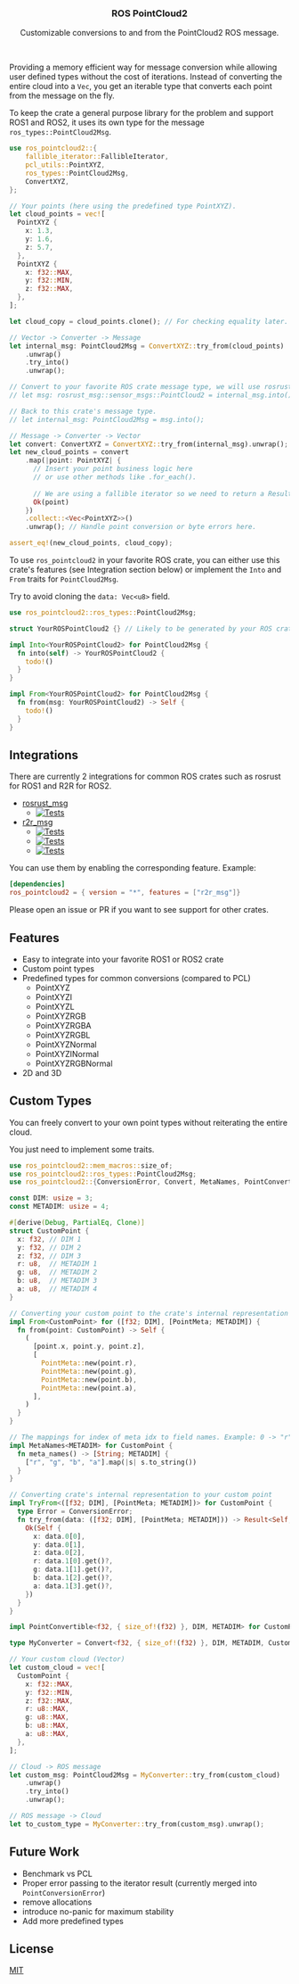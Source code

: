 <p align="center">
  <h3 align="center">ROS PointCloud2</h3>
  <p align="center">Customizable conversions to and from the PointCloud2 ROS message.</p>
  <p align="center"><a href="https://crates.io/crates/ros_pointcloud2"><img src="https://img.shields.io/crates/v/ros_pointcloud2.svg" alt=""></a> <a href="https://github.com/stelzo/ros_pointcloud2/tree/main/tests"><img src="https://github.com/stelzo/ros_pointcloud2/actions/workflows/tests.yml/badge.svg" alt=""></a>
  </p>
</p>

Providing a memory efficient way for message conversion while allowing user defined types without the cost of iterations.
Instead of converting the entire cloud into a `Vec`, you get an iterable type that converts each point from the message on the fly.

To keep the crate a general purpose library for the problem and support ROS1 and ROS2, it uses its own type for the message `ros_types::PointCloud2Msg`.
```rust
use ros_pointcloud2::{
    fallible_iterator::FallibleIterator,
    pcl_utils::PointXYZ,
    ros_types::PointCloud2Msg,
    ConvertXYZ,
};

// Your points (here using the predefined type PointXYZ).
let cloud_points = vec![
  PointXYZ {
    x: 1.3,
    y: 1.6,
    z: 5.7,
  },
  PointXYZ {
    x: f32::MAX,
    y: f32::MIN,
    z: f32::MAX,
  },
];

let cloud_copy = cloud_points.clone(); // For checking equality later.

// Vector -> Converter -> Message
let internal_msg: PointCloud2Msg = ConvertXYZ::try_from(cloud_points)
    .unwrap()
    .try_into()
    .unwrap();

// Convert to your favorite ROS crate message type, we will use rosrust here.
// let msg: rosrust_msg::sensor_msgs::PointCloud2 = internal_msg.into();

// Back to this crate's message type.
// let internal_msg: PointCloud2Msg = msg.into();

// Message -> Converter -> Vector
let convert: ConvertXYZ = ConvertXYZ::try_from(internal_msg).unwrap();
let new_cloud_points = convert
    .map(|point: PointXYZ| {
      // Insert your point business logic here
      // or use other methods like .for_each().
      
      // We are using a fallible iterator so we need to return a Result.
      Ok(point)
    })
    .collect::<Vec<PointXYZ>>()
    .unwrap(); // Handle point conversion or byte errors here.

assert_eq!(new_cloud_points, cloud_copy);
```

To use `ros_pointcloud2` in your favorite ROS crate, you can either use this crate's features (see Integration section below) or implement the `Into` and `From` traits for `PointCloud2Msg`.

Try to avoid cloning the `data: Vec<u8>` field.
```rust
use ros_pointcloud2::ros_types::PointCloud2Msg;

struct YourROSPointCloud2 {} // Likely to be generated by your ROS crate.

impl Into<YourROSPointCloud2> for PointCloud2Msg {
  fn into(self) -> YourROSPointCloud2 {
    todo!()
  }
}

impl From<YourROSPointCloud2> for PointCloud2Msg {
  fn from(msg: YourROSPointCloud2) -> Self {
    todo!()
  }
}
```

## Integrations

There are currently 2 integrations for common ROS crates such as rosrust for ROS1 and R2R for ROS2.
- [rosrust_msg](https://github.com/adnanademovic/rosrust)
  - [![Tests](https://github.com/stelzo/ros_pointcloud2/actions/workflows/rosrust_noetic.yml/badge.svg)](https://github.com/stelzo/ros_pointcloud2/actions/workflows/rosrust_noetic.yml)
- [r2r_msg](https://github.com/sequenceplanner/r2r)
  - [![Tests](https://github.com/stelzo/ros_pointcloud2/actions/workflows/r2r_galactic.yml/badge.svg)](https://github.com/stelzo/ros_pointcloud2/actions/workflows/r2r_galactic.yml)
  - [![Tests](https://github.com/stelzo/ros_pointcloud2/actions/workflows/r2r_humble.yml/badge.svg)](https://github.com/stelzo/ros_pointcloud2/actions/workflows/r2r_humble.yml)
  - [![Tests](https://github.com/stelzo/ros_pointcloud2/actions/workflows/r2r_iron.yml/badge.svg)](https://github.com/stelzo/ros_pointcloud2/actions/workflows/r2r_iron.yml)

You can use them by enabling the corresponding feature. Example:
```toml
[dependencies]
ros_pointcloud2 = { version = "*", features = ["r2r_msg"]}
```

Please open an issue or PR if you want to see support for other crates.

## Features

- Easy to integrate into your favorite ROS1 or ROS2 crate
- Custom point types
- Predefined types for common conversions (compared to PCL)
  - PointXYZ
  - PointXYZI
  - PointXYZL
  - PointXYZRGB
  - PointXYZRGBA
  - PointXYZRGBL
  - PointXYZNormal
  - PointXYZINormal
  - PointXYZRGBNormal
- 2D and 3D

## Custom Types

You can freely convert to your own point types without reiterating the entire cloud.

You just need to implement some traits.
```rust
use ros_pointcloud2::mem_macros::size_of;
use ros_pointcloud2::ros_types::PointCloud2Msg;
use ros_pointcloud2::{ConversionError, Convert, MetaNames, PointConvertible, PointMeta};

const DIM: usize = 3;
const METADIM: usize = 4;

#[derive(Debug, PartialEq, Clone)]
struct CustomPoint {
  x: f32, // DIM 1
  y: f32, // DIM 2
  z: f32, // DIM 3
  r: u8,  // METADIM 1
  g: u8,  // METADIM 2
  b: u8,  // METADIM 3
  a: u8,  // METADIM 4
}

// Converting your custom point to the crate's internal representation
impl From<CustomPoint> for ([f32; DIM], [PointMeta; METADIM]) {
  fn from(point: CustomPoint) -> Self {
    (
      [point.x, point.y, point.z],
      [
        PointMeta::new(point.r),
        PointMeta::new(point.g),
        PointMeta::new(point.b),
        PointMeta::new(point.a),
      ],
    )
  }
}

// The mappings for index of meta idx to field names. Example: 0 -> "r", 1 -> "g", 2 -> "b", 3 -> "a"
impl MetaNames<METADIM> for CustomPoint {
  fn meta_names() -> [String; METADIM] {
    ["r", "g", "b", "a"].map(|s| s.to_string())
  }
}

// Converting crate's internal representation to your custom point
impl TryFrom<([f32; DIM], [PointMeta; METADIM])> for CustomPoint {
  type Error = ConversionError;
  fn try_from(data: ([f32; DIM], [PointMeta; METADIM])) -> Result<Self, Self::Error> {
    Ok(Self {
      x: data.0[0],
      y: data.0[1],
      z: data.0[2],
      r: data.1[0].get()?,
      g: data.1[1].get()?,
      b: data.1[2].get()?,
      a: data.1[3].get()?,
    })
  }
}

impl PointConvertible<f32, { size_of!(f32) }, DIM, METADIM> for CustomPoint {}

type MyConverter = Convert<f32, { size_of!(f32) }, DIM, METADIM, CustomPoint>;

// Your custom cloud (Vector)
let custom_cloud = vec![
  CustomPoint {
    x: f32::MAX,
    y: f32::MIN,
    z: f32::MAX,
    r: u8::MAX,
    g: u8::MAX,
    b: u8::MAX,
    a: u8::MAX,
  },
];

// Cloud -> ROS message
let custom_msg: PointCloud2Msg = MyConverter::try_from(custom_cloud)
    .unwrap()
    .try_into()
    .unwrap();

// ROS message -> Cloud
let to_custom_type = MyConverter::try_from(custom_msg).unwrap();
```

## Future Work
- Benchmark vs PCL
- Proper error passing to the iterator result (currently merged into `PointConversionError`)
- remove allocations
- introduce no-panic for maximum stability
- Add more predefined types

## License
[MIT](https://choosealicense.com/licenses/mit/)
